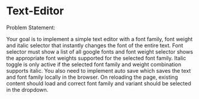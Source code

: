 # Text-Editor
Problem Statement:

 Your goal is to implement a simple text editor with a  font family, font weight and italic 
selector that instantly changes the font of the entire text. Font selector must show a list 
of all google fonts and font weight selector shows the appropriate font weights 
supported for the selected font family. Italic toggle is only active if the selected font 
family and weight combination supports italic.  You also need to implement auto save 
which saves the text and font family locally in the browser. On reloading the page, 
existing content should load and correct font family and variant should be selected in 
the dropdown.
